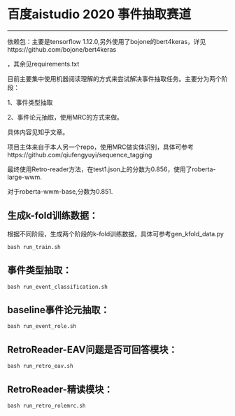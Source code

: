 # 百度aistudio 2020 事件抽取赛道

------



依赖包：主要是tensorflow 1.12.0,另外使用了bojone的bert4keras，详见https://github.com/bojone/bert4keras

，其余见requirements.txt

目前主要集中使用机器阅读理解的方式来尝试解决事件抽取任务。主要分为两个阶段：

1、事件类型抽取

2、事件论元抽取，使用MRC的方式来做。

具体内容见知乎文章。

项目主体来自于本人另一个repo，使用MRC做实体识别，具体可参考https://github.com/qiufengyuyi/sequence_tagging

最终使用Retro-reader方法，在test1.json上的分数为0.856，使用了roberta-large-wwm.

对于roberta-wwm-base,分数为0.851.

## 生成k-fold训练数据：

根据不同阶段，生成两个阶段的k-fold训练数据，具体可参考gen_kfold_data.py

```shell
bash run_train.sh
```

## 事件类型抽取：

```shell
bash run_event_classification.sh
```

## baseline事件论元抽取：

```shell
bash run_event_role.sh
```

## RetroReader-EAV问题是否可回答模块：

```shell
bash run_retro_eav.sh
```

## RetroReader-精读模块：

```shell
bash run_retro_rolemrc.sh
```